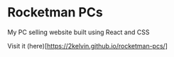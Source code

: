 # Rocketman PCs

My PC selling website built using React and CSS

Visit it (here)[https://2kelvin.github.io/rocketman-pcs/]

